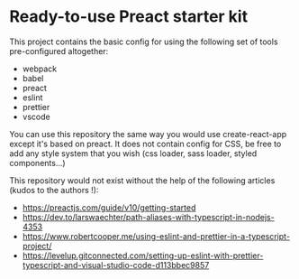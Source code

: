 # Ready-to-use Preact starter kit

This project contains the basic config for using the following set of tools pre-configured altogether:
- webpack
- babel
- preact
- eslint
- prettier
- vscode

You can use this repository the same way you would use create-react-app except it's based on preact. It does not contain config for CSS, be free to add any style system that you wish (css loader, sass loader, styled components...)

This repository would not exist without the help of the following articles (kudos to the authors !):

- https://preactjs.com/guide/v10/getting-started
- https://dev.to/larswaechter/path-aliases-with-typescript-in-nodejs-4353
- https://www.robertcooper.me/using-eslint-and-prettier-in-a-typescript-project/
- https://levelup.gitconnected.com/setting-up-eslint-with-prettier-typescript-and-visual-studio-code-d113bbec9857